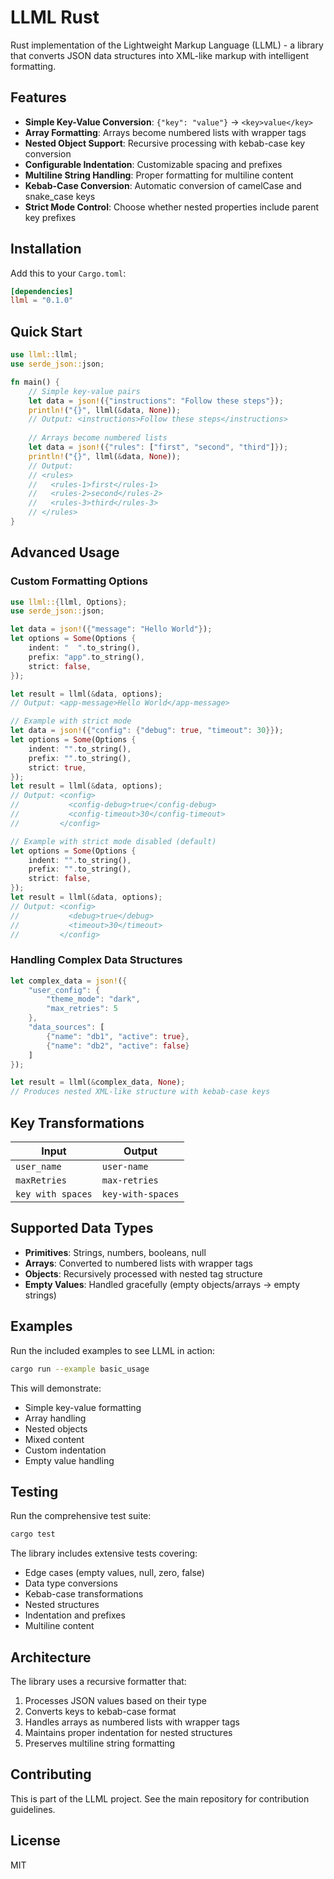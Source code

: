 # LLML Rust

Rust implementation of the Lightweight Markup Language (LLML) - a library that converts JSON data structures into XML-like markup with intelligent formatting.

## Features

- **Simple Key-Value Conversion**: `{"key": "value"}` → `<key>value</key>`
- **Array Formatting**: Arrays become numbered lists with wrapper tags
- **Nested Object Support**: Recursive processing with kebab-case key conversion
- **Configurable Indentation**: Customizable spacing and prefixes
- **Multiline String Handling**: Proper formatting for multiline content
- **Kebab-Case Conversion**: Automatic conversion of camelCase and snake_case keys
- **Strict Mode Control**: Choose whether nested properties include parent key prefixes

## Installation

Add this to your `Cargo.toml`:

```toml
[dependencies]
llml = "0.1.0"
```

## Quick Start

```rust
use llml::llml;
use serde_json::json;

fn main() {
    // Simple key-value pairs
    let data = json!({"instructions": "Follow these steps"});
    println!("{}", llml(&data, None));
    // Output: <instructions>Follow these steps</instructions>
    
    // Arrays become numbered lists
    let data = json!({"rules": ["first", "second", "third"]});
    println!("{}", llml(&data, None));
    // Output:
    // <rules>
    //   <rules-1>first</rules-1>
    //   <rules-2>second</rules-2>
    //   <rules-3>third</rules-3>
    // </rules>
}
```

## Advanced Usage

### Custom Formatting Options

```rust
use llml::{llml, Options};
use serde_json::json;

let data = json!({"message": "Hello World"});
let options = Some(Options {
    indent: "  ".to_string(),
    prefix: "app".to_string(),
    strict: false,
});

let result = llml(&data, options);
// Output: <app-message>Hello World</app-message>

// Example with strict mode
let data = json!({"config": {"debug": true, "timeout": 30}});
let options = Some(Options {
    indent: "".to_string(),
    prefix: "".to_string(),
    strict: true,
});
let result = llml(&data, options);
// Output: <config>
//           <config-debug>true</config-debug>
//           <config-timeout>30</config-timeout>
//         </config>

// Example with strict mode disabled (default)
let options = Some(Options {
    indent: "".to_string(),
    prefix: "".to_string(),
    strict: false,
});
let result = llml(&data, options);
// Output: <config>
//           <debug>true</debug>
//           <timeout>30</timeout>
//         </config>
```

### Handling Complex Data Structures

```rust
let complex_data = json!({
    "user_config": {
        "theme_mode": "dark",
        "max_retries": 5
    },
    "data_sources": [
        {"name": "db1", "active": true},
        {"name": "db2", "active": false}
    ]
});

let result = llml(&complex_data, None);
// Produces nested XML-like structure with kebab-case keys
```

## Key Transformations

| Input | Output |
|-------|--------|
| `user_name` | `user-name` |
| `maxRetries` | `max-retries` |
| `key with spaces` | `key-with-spaces` |

## Supported Data Types

- **Primitives**: Strings, numbers, booleans, null
- **Arrays**: Converted to numbered lists with wrapper tags
- **Objects**: Recursively processed with nested tag structure
- **Empty Values**: Handled gracefully (empty objects/arrays → empty strings)

## Examples

Run the included examples to see LLML in action:

```bash
cargo run --example basic_usage
```

This will demonstrate:
- Simple key-value formatting
- Array handling
- Nested objects
- Mixed content
- Custom indentation
- Empty value handling

## Testing

Run the comprehensive test suite:

```bash
cargo test
```

The library includes extensive tests covering:
- Edge cases (empty values, null, zero, false)
- Data type conversions
- Kebab-case transformations
- Nested structures
- Indentation and prefixes
- Multiline content

## Architecture

The library uses a recursive formatter that:
1. Processes JSON values based on their type
2. Converts keys to kebab-case format
3. Handles arrays as numbered lists with wrapper tags
4. Maintains proper indentation for nested structures
5. Preserves multiline string formatting

## Contributing

This is part of the LLML project. See the main repository for contribution guidelines.

## License

MIT